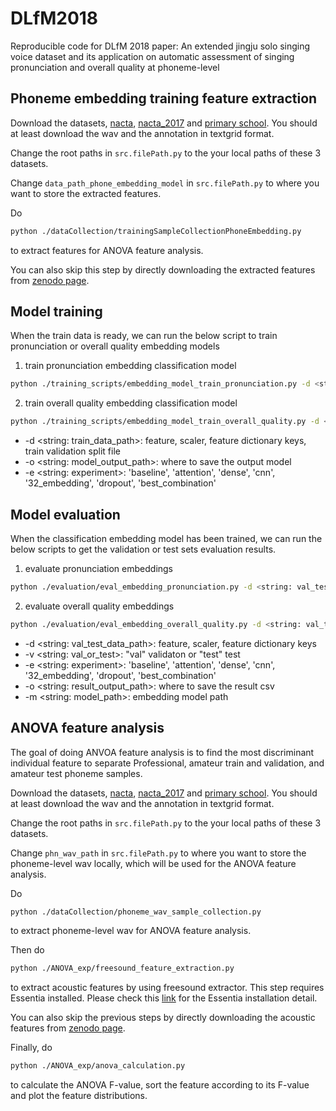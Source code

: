 # DLfM2018
Reproducible code for DLfM 2018 paper: An extended jingju solo singing voice dataset and its application on automatic assessment of singing pronunciation and overall quality at phoneme-level

## Phoneme embedding training feature extraction
Download the datasets, [nacta](https://doi.org/10.5281/zenodo.780559), [nacta_2017](https://doi.org/10.5281/zenodo.842229) and [primary school](https://doi.org/10.5281/zenodo.1244732).
You should at least download the wav and the annotation in textgrid format. 

Change the root paths in `src.filePath.py` to the your local paths of these 3 datasets.

Change `data_path_phone_embedding_model` in `src.filePath.py` to where you want to store the extracted features.

Do
```bash
python ./dataCollection/trainingSampleCollectionPhoneEmbedding.py
```
to extract features for ANOVA feature analysis.

You can also skip this step by directly downloading the extracted features from [zenodo page](https://doi.org/10.5281/zenodo.1287251).

## Model training
When the train data is ready, we can run the below script to train pronunciation or overall quality embedding models

1. train pronunciation embedding classification model
```bash
python ./training_scripts/embedding_model_train_pronunciation.py -d <string: train_data_path> -o <string: model_output_path> -e <string: experiment>
```

2. train overall quality embedding classification model
```bash
python ./training_scripts/embedding_model_train_overall_quality.py -d <string: train_data_path> -o <string: model_output_path> -e <string: experiment>
```

* -d <string: train_data_path>: feature, scaler, feature dictionary keys, train validation split file
* -o <string: model_output_path>: where to save the output model
* -e <string: experiment>: 'baseline', 'attention', 'dense', 'cnn', '32_embedding', 'dropout', 'best_combination'

## Model evaluation
When the classification embedding model has been trained, we can run the below scripts to get the validation or test sets
evaluation results.

1. evaluate pronunciation embeddings
```bash
python ./evaluation/eval_embedding_pronunciation.py -d <string: val_test_data_path> -v <string: val_or_test> -e <string: experiment> -o <string: result_output_path> -m <string: model_path>
```

2. evaluate overall quality embeddings
```bash
python ./evaluation/eval_embedding_overall_quality.py -d <string: val_test_data_path> -v <string: val_or_test> -e <string: experiment> -o <string: result_output_path> -m <string: model_path>
```

* -d <string: val_test_data_path>: feature, scaler, feature dictionary keys
* -v <string: val_or_test>: "val" validaton or "test" test
* -e <string: experiment>: 'baseline', 'attention', 'dense', 'cnn', '32_embedding', 'dropout', 'best_combination'
* -o <string: result_output_path>: where to save the result csv
* -m <string: model_path>: embedding model path

## ANOVA feature analysis
The goal of doing ANVOA feature analysis is to find the most discriminant individual feature to separate 
Professional, amateur train and validation, and amateur test phoneme samples.

Download the datasets, [nacta](https://doi.org/10.5281/zenodo.780559), [nacta_2017](https://doi.org/10.5281/zenodo.842229) and [primary school](https://doi.org/10.5281/zenodo.1244732).
You should at least download the wav and the annotation in textgrid format. 

Change the root paths in `src.filePath.py` to the your local paths of these 3 datasets.

Change `phn_wav_path` in `src.filePath.py` to where you want to store the phoneme-level wav locally, which will be
used for the ANOVA feature analysis.

Do
```bash
python ./dataCollection/phoneme_wav_sample_collection.py
```
to extract phoneme-level wav for ANOVA feature analysis.

Then do
```bash
python ./ANOVA_exp/freesound_feature_extraction.py
```
to extract acoustic features by using freesound extractor. This step requires Essentia installed. Please
check this [link](http://essentia.upf.edu/documentation/installing.html) for the Essentia installation detail.

You can also skip the previous steps by directly downloading the acoustic features from [zenodo page](https://doi.org/10.5281/zenodo.1287251).

Finally, do
```bash
python ./ANOVA_exp/anova_calculation.py
```
to calculate the ANOVA F-value, sort the feature according to its F-value and plot the feature distributions.